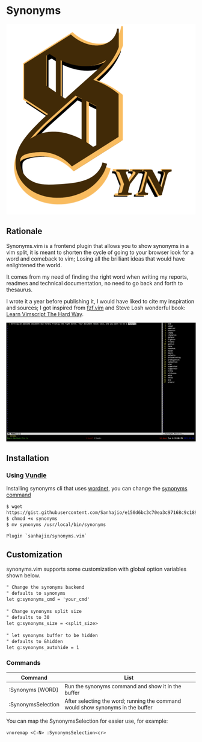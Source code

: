 # Synonyms

![synonyms.vim logo](/doc/logo.png "logo")


## Rationale

Synonyms.vim is a frontend plugin that allows you to show synonyms in a vim split, it is meant to shorten the cycle of going to your browser look for a word and comeback to vim; Losing all the brilliant ideas that would have enlightened the world.

It comes from my need of finding the right word when writing my reports, readmes and technical documentation, no need to go back and forth to thesaurus.

I wrote it a year before publishing it, I would have liked to cite my inspiration and sources; I got inspired from [fzf.vim](https://github.com/junegunn/fzf.vim) and Steve Losh wonderful book: [Learn Vimscript The Hard Way](https://learnvimscriptthehardway.stevelosh.com/).

![synonyms screenshot showcase](/doc/synonyms-screenshot.png "screenshot")

## Installation

### Using [Vundle](https://github.com/VundleVim/Vundle.vim)

Installing synonyms cli that uses [wordnet](https://wordnet.princeton.edu/documentation/wn1wn), you can change the [synonyms command](#Cusomization)
```
$ wget https://gist.githubusercontent.com/Sanhajio/e150d6bc3c70ea3c97168c9c18952c39/raw/ab6a90a38a3d2d032f2645c79d45c9d8f5ceae28/synonyms
$ chmod +x synonyms
$ mv synonyms /usr/local/bin/synonyms
```

```vimscript
Plugin `sanhajio/synonyms.vim`
```

## Customization

synonyms.vim supports some customization with global option variables shown below.

```vimscript
" Change the synonyms backend
" defaults to synonyms
let g:synonyms_cmd = 'your_cmd'

" Change synonyms split size
" defaults to 30
let g:synonyms_size = <split_size>

" let synonyms buffer to be hidden
" defaults to &hidden
let g:synonyms_autohide = 1
```

### Commands

| Command | List  |
| --- | --- |
|:Synonyms [WORD]|Run the synonyms command and show it in the buffer|
|:SynonymsSelection|After selecting the word; running the command would show synonyms in the buffer|

You can map the SynonymsSelection for easier use, for example:

```vimscript
vnoremap <C-N> :SynonymsSelection<cr>
```
